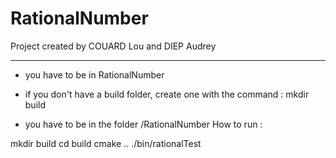 # RationalNumber
Project created by COUARD Lou and DIEP Audrey

---
* you have to be in RationalNumber
* if you don't have a build folder, create one with the command : 
    mkdir build

* you have to be in the folder /RationalNumber
How to run : 

mkdir build 
cd build 
cmake .. 
./bin/rationalTest